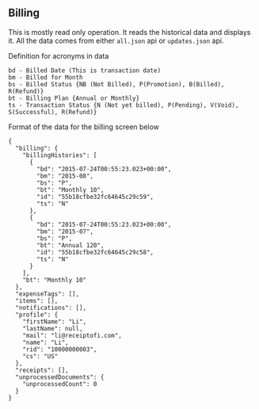 ## Billing

This is mostly read only operation. It reads the historical data and displays it. All the data comes from
either `all.json` api or `updates.json` api.

Definition for acronyms in data

    bd - Billed Date (This is transaction date)
    bm - Billed for Month
    bs - Billed Status {NB (Not Billed), P(Promotion), B(Billed), R(Refund)}
    bt - Billing Plan {Annual or Monthly}
    ts - Transaction Status {N (Not yet billed), P(Pending), V(Void), S(Successful), R(Refund)}

Format of the data for the billing screen below

    {
      "billing": {
        "billingHistories": [
          {
            "bd": "2015-07-24T00:55:23.023+00:00",
            "bm": "2015-08",
            "bs": "P",
            "bt": "Monthly 10",
            "id": "55b18cfbe32fc64645c29c59",
            "ts": "N"
          },
          {
            "bd": "2015-07-24T00:55:23.023+00:00",
            "bm": "2015-07",
            "bs": "P",
            "bt": "Annual 120",
            "id": "55b18cfbe32fc64645c29c58",
            "ts": "N"
          }
        ],
        "bt": "Monthly 10"
      },
      "expenseTags": [],
      "items": [],
      "notifications": [],
      "profile": {
        "firstName": "Li",
        "lastName": null,
        "mail": "li@receiptofi.com",
        "name": "Li",
        "rid": "10000000003",
        "cs": "US"
      },
      "receipts": [],
      "unprocessedDocuments": {
        "unprocessedCount": 0
      }
    }
